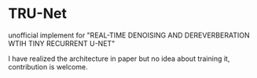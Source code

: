 # TRU-Net
unofficial implement for "REAL-TIME DENOISING AND DEREVERBERATION WTIH TINY RECURRENT U-NET"

I have realized the architecture in paper but no idea about training it, contribution is welcome.
